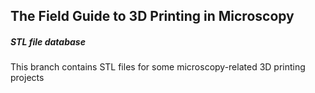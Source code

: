 ## The Field Guide to 3D Printing in Microscopy
##### STL file database

This branch contains STL files for some microscopy-related 3D printing projects
